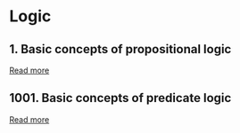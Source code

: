 # Logic

## 1. Basic concepts of propositional logic

[Read more](./0001-basic-concepts-of-propositional-logic/README.md)

## 1001. Basic concepts of predicate logic

[Read more](./1001-basic-concepts-of-predicate-logic/README.md)